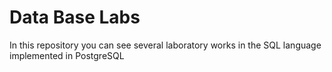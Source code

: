 # Data Base Labs  
  
In this repository you can see several laboratory works in the SQL language implemented in PostgreSQL
 
